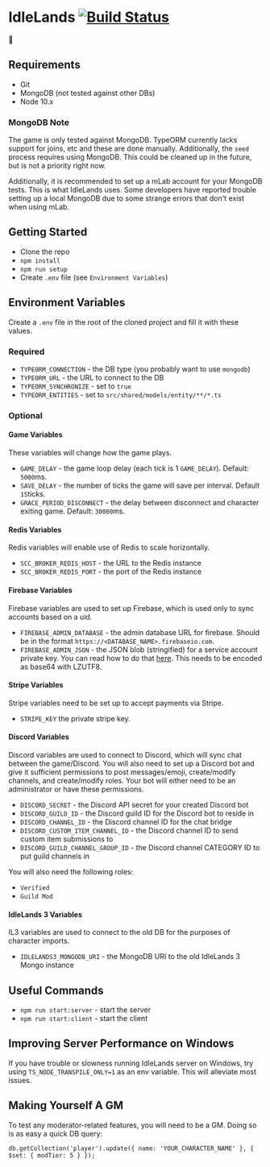 # IdleLands [![Build Status](https://travis-ci.org/IdleLands/IdleLands.svg?branch=master)](https://travis-ci.org/IdleLands/IdleLands)

🎉

## Requirements

* Git
* MongoDB (not tested against other DBs)
* Node 10.x

### MongoDB Note

The game is only tested against MongoDB. TypeORM currently lacks support for joins, etc and these are done manually. Additionally, the `seed` process requires using MongoDB. This could be cleaned up in the future, but is not a priority right now.

Additionally, it is recommended to set up a mLab account for your MongoDB tests. This is what IdleLands uses. Some developers have reported trouble setting up a local MongoDB due to some strange errors that don't exist when using mLab.

## Getting Started

* Clone the repo
* `npm install`
* `npm run setup`
* Create `.env` file (see `Environment Variables`)

## Environment Variables

Create a `.env` file in the root of the cloned project and fill it with these values.

### Required

* `TYPEORM_CONNECTION` - the DB type (you probably want to use `mongodb`)
* `TYPEORM_URL` - the URL to connect to the DB
* `TYPEORM_SYNCHRONIZE` - set to `true`
* `TYPEORM_ENTITIES` - set to `src/shared/models/entity/**/*.ts`

### Optional

#### Game Variables

These variables will change how the game plays.

* `GAME_DELAY` - the game loop delay (each tick is 1 `GAME_DELAY`). Default: `5000`ms.
* `SAVE_DELAY` - the number of ticks the game will save per interval. Default `15`ticks.
* `GRACE_PERIOD_DISCONNECT` - the delay between disconnect and character exiting game. Default: `30000`ms.

#### Redis Variables

Redis variables will enable use of Redis to scale horizontally.

* `SCC_BROKER_REDIS_HOST` - the URL to the Redis instance
* `SCC_BROKER_REDIS_PORT` - the port of the Redis instance

#### Firebase Variables

Firebase variables are used to set up Firebase, which is used only to sync accounts based on a uid.

* `FIREBASE_ADMIN_DATABASE` - the admin database URL for firebase. Should be in the format `https://<DATABASE_NAME>.firebaseio.com`.
* `FIREBASE_ADMIN_JSON` - the JSON blob (stringified) for a service account private key. You can read how to do that [here](https://firebase.google.com/docs/admin/setup). This needs to be encoded as base64 with LZUTF8.

#### Stripe Variables

Stripe variables need to be set up to accept payments via Stripe.

* `STRIPE_KEY` the private stripe key.

#### Discord Variables

Discord variables are used to connect to Discord, which will sync chat between the game/Discord. You will also need to set up a Discord bot and give it sufficient permissions to post messages/emoji, create/modify channels, and create/modify roles. Your bot will either need to be an administrator or have these permissions. 

* `DISCORD_SECRET` - the Discord API secret for your created Discord bot
* `DISCORD_GUILD_ID` - the Discord guild ID for the Discord bot to reside in
* `DISCORD_CHANNEL_ID` - the Discord channel ID for the chat bridge
* `DISCORD_CUSTOM_ITEM_CHANNEL_ID` - the Discord channel ID to send custom item submissions to
* `DISCORD_GUILD_CHANNEL_GROUP_ID` - the Discord channel CATEGORY ID to put guild channels in

You will also need the following roles:

* `Verified`
* `Guild Mod`

#### IdleLands 3 Variables

IL3 variables are used to connect to the old DB for the purposes of character imports.

* `IDLELANDS3_MONGODB_URI` - the MongoDB URI to the old IdleLands 3 Mongo instance

## Useful Commands

* `npm run start:server` - start the server
* `npm run start:client` - start the client

## Improving Server Performance on Windows

If you have trouble or slowness running IdleLands server on Windows, try using `TS_NODE_TRANSPILE_ONLY=1` as an env variable. This will alleviate most issues.

## Making Yourself A GM

To test any moderator-related features, you will need to be a GM. Doing so is as easy a quick DB query:

```
db.getCollection('player').update({ name: 'YOUR_CHARACTER_NAME' }, { $set: { modTier: 5 } });
```

